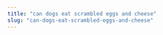 ```yaml
---
title: "can dogs eat scrambled eggs and cheese"
slug: "can-dogs-eat-scrambled-eggs-and-cheese"
---
```



